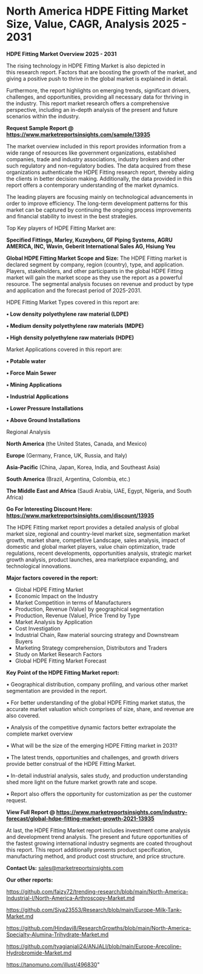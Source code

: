 # North America HDPE Fitting Market Size, Value, CAGR, Analysis 2025 - 2031

<Strong> HDPE Fitting Market Overview 2025 - 2031</strong>

The rising technology in HDPE Fitting Market is also depicted in this research report. Factors that are boosting the growth of the market, and giving a positive push to thrive in the global market is explained in detail.

Furthermore, the report highlights on emerging trends, significant drivers, challenges, and opportunities, providing all necessary data for thriving in the industry. This report market research offers a comprehensive perspective, including an in-depth analysis of the present and future scenarios within the industry.

<strong>Request Sample Report @ <a href=https://www.marketreportsinsights.com/sample/13935>https://www.marketreportsinsights.com/sample/13935</a></strong>

The market overview included in this report provides information from a wide range of resources like government organizations, established companies, trade and industry associations, industry brokers and other such regulatory and non-regulatory bodies. The data acquired from these organizations authenticate the HDPE Fitting research report, thereby aiding the clients in better decision making. Additionally, the data provided in this report offers a contemporary understanding of the market dynamics.

The leading players are focusing mainly on technological advancements in order to improve efficiency. The long-term development patterns for this market can be captured by continuing the ongoing process improvements and financial stability to invest in the best strategies.

Top Key players of HDPE Fitting Market are:

<strong>Specified Fittings, Marley, Kuzeyboru, GF Piping Systems, AGRU AMERICA, INC, Wavin, Geberit International Sales AG, Hsiung Yeu</strong>

<strong><b>Global HDPE Fitting Market Scope and Size:</b></strong>
The HDPE Fitting market is declared segment by company, region (country), type, and application. Players, stakeholders, and other participants in the global HDPE Fitting market will gain the market scope as they use the report as a powerful resource. The segmental analysis focuses on revenue and product by type and application and the forecast period of 2025-2031.

HDPE Fitting Market Types covered in this report are:

<strong>• Low density polyethylene raw material (LDPE)

• Medium density polyethylene raw materials (MDPE)

• High density polyethylene raw materials (HDPE)</strong>

Market Applications covered in this report are:

<strong>• Potable water

• Force Main Sewer

• Mining Applications

• Industrial Applications

• Lower Pressure Installations

• Above Ground Installations</strong> 

Regional Analysis

<strong>North America</strong> (the United States, Canada, and Mexico)

<strong>Europe</strong> (Germany, France, UK, Russia, and Italy)

<strong>Asia-Pacific</strong> (China, Japan, Korea, India, and Southeast Asia)

<strong>South America</strong> (Brazil, Argentina, Colombia, etc.)

<strong>The Middle East and Africa</strong> (Saudi Arabia, UAE, Egypt, Nigeria, and South Africa)

<strong>Go For Interesting Discount Here: <a href=https://www.marketreportsinsights.com/discount/13935>https://www.marketreportsinsights.com/discount/13935</a></strong>

The HDPE Fitting market report provides a detailed analysis of global market size, regional and country-level market size, segmentation market growth, market share, competitive Landscape, sales analysis, impact of domestic and global market players, value chain optimization, trade regulations, recent developments, opportunities analysis, strategic market growth analysis, product launches, area marketplace expanding, and technological innovations.

<strong><b>Major factors covered in the report:</b></strong>
<ul>
  <li>Global HDPE Fitting Market </li>
  <li>Economic Impact on the Industry</li>
  <li>Market Competition in terms of Manufacturers</li>
  <li>Production, Revenue (Value) by geographical segmentation</li>
  <li>Production, Revenue (Value), Price Trend by Type</li>
  <li>Market Analysis by Application</li>
  <li>Cost Investigation</li>
  <li>Industrial Chain, Raw material sourcing strategy and Downstream Buyers</li>
  <li>Marketing Strategy comprehension, Distributors and Traders</li>
  <li>Study on Market Research Factors</li>
  <li>Global HDPE Fitting Market Forecast</li>
</ul>

<strong><b>Key Point of the HDPE Fitting Market report:</b></strong>

• Geographical distribution, company profiling, and various other market segmentation are provided in the report.

• For better understanding of the global HDPE Fitting market status, the accurate market valuation which comprises of size, share, and revenue are also covered.

• Analysis of the competitive dynamic factors better extrapolate the complete market overview

• What will be the size of the emerging HDPE Fitting market in 2031?

• The latest trends, opportunities and challenges, and growth drivers provide better construal of the HDPE Fitting Market.

• In-detail industrial analysis, sales study, and production understanding shed more light on the future market growth rate and scope.

• Report also offers the opportunity for customization as per the customer request.

<strong><b>View Full Report @ <a href=https://www.marketreportsinsights.com/industry-forecast/global-hdpe-fitting-market-growth-2021-13935>https://www.marketreportsinsights.com/industry-forecast/global-hdpe-fitting-market-growth-2021-13935</a></b></strong>


At last, the HDPE Fitting Market report includes investment come analysis and development trend analysis. The present and future opportunities of the fastest growing international industry segments are coated throughout this report. This report additionally presents product specification, manufacturing method, and product cost structure, and price structure.

<strong>Contact Us:</strong>
sales@marketreportsinsights.com

<strong>Our other reports:</strong>

<a href=https://github.com/faizy72/trending-research/blob/main/North-America-Industrial-I/North-America-Arthroscopy-Market.md>https://github.com/faizy72/trending-research/blob/main/North-America-Industrial-I/North-America-Arthroscopy-Market.md</a>

<a href=https://github.com/Siya23553/Research/blob/main/Europe-Milk-Tank-Market.md>https://github.com/Siya23553/Research/blob/main/Europe-Milk-Tank-Market.md</a>

<a href=https://github.com/Hindavi8/ResearchGrowths/blob/main/North-America-Specialty-Alumina-Trihydrate-Market.md>https://github.com/Hindavi8/ResearchGrowths/blob/main/North-America-Specialty-Alumina-Trihydrate-Market.md</a>

<a href=https://github.com/tyagianjali24/ANJALI/blob/main/Europe-Arecoline-Hydrobromide-Market.md>https://github.com/tyagianjali24/ANJALI/blob/main/Europe-Arecoline-Hydrobromide-Market.md</a>

<a href=https://tanomuno.com/illust/496830>https://tanomuno.com/illust/496830</a>"

